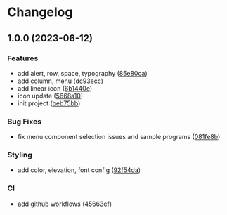 # Changelog

## 1.0.0 (2023-06-12)


### Features

* add alert, row, space, typography ([85e80ca](https://github.com/kaishens-cn/tetrisly/commit/85e80ca83808fffe4dd01ccb9dae581ba0666bc2))
* add column, menu ([dc93ecc](https://github.com/kaishens-cn/tetrisly/commit/dc93ecc489a25c955d595791435d79f8159dda10))
* add linear icon ([6b1440e](https://github.com/kaishens-cn/tetrisly/commit/6b1440ec92515d36c1574cc0a3a848fcbe25061e))
* icon update ([5668a10](https://github.com/kaishens-cn/tetrisly/commit/5668a10303c0810a1e0135bb3a44f7f9ca5eb385))
* init project ([beb75bb](https://github.com/kaishens-cn/tetrisly/commit/beb75bbcb87ae8510c1cd5e6596c25204ac0d375))


### Bug Fixes

* fix menu component selection issues and sample programs ([081fe8b](https://github.com/kaishens-cn/tetrisly/commit/081fe8b0fd9cb4f1ff4896fb433fb71457e5fcbb))


### Styling

* add color, elevation, font config ([92f54da](https://github.com/kaishens-cn/tetrisly/commit/92f54da159c492efd27f40d2856a0b114fbb02f4))


### CI

* add github workflows ([45663ef](https://github.com/kaishens-cn/tetrisly/commit/45663ef519d63d6504cf9643ed00a172016fe6d6))

